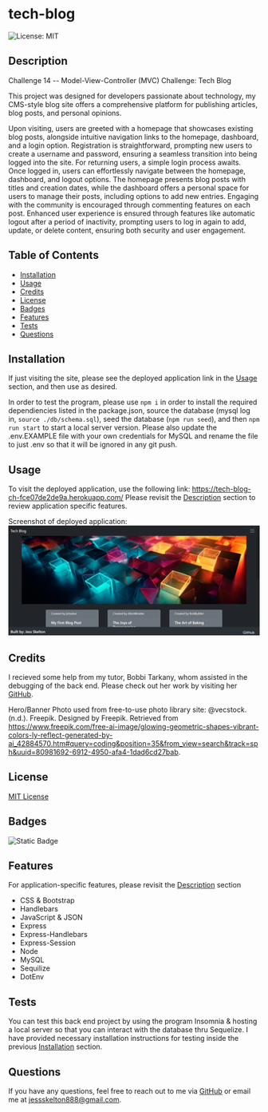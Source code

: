 # tech-blog
![License: MIT](https://img.shields.io/badge/License-MIT-yellow.svg)

## Description
Challenge 14 -- Model-View-Controller (MVC) Challenge: Tech Blog

This project was designed for developers passionate about technology, my CMS-style blog site offers a comprehensive platform for publishing articles, blog posts, and personal opinions. 

Upon visiting, users are greeted with a homepage that showcases existing blog posts, alongside intuitive navigation links to the homepage, dashboard, and a login option. Registration is straightforward, prompting new users to create a username and password, ensuring a seamless transition into being logged into the site. For returning users, a simple login process awaits. Once logged in, users can effortlessly navigate between the homepage, dashboard, and logout options. The homepage presents blog posts with titles and creation dates, while the dashboard offers a personal space for users to manage their posts, including options to add new entries. Engaging with the community is encouraged through commenting features on each post. Enhanced user experience is ensured through features like automatic logout after a period of inactivity, prompting users to log in again to add, update, or delete content, ensuring both security and user engagement.

## Table of Contents

- [Installation](#installation)
- [Usage](#usage)
- [Credits](#credits)
- [License](#license)
- [Badges](#badges)
- [Features](#features)
- [Tests](#tests)
- [Questions](#questions)

## Installation

If just visiting the site, please see the deployed application link in the [Usage](#usage) section, and then use as desired. 

In order to test the program, please use `npm i` in order to install the required dependiencies listed in the package.json, source the database (mysql log in, `source ./db/schema.sql`), seed the database (`npm run seed`), and then `npm run start` to start a local server version. Please also update the .env.EXAMPLE file with your own credentials for MySQL and rename the file to just .env so that it will be ignored in any git push.

## Usage

To visit the deployed application, use the following link:
https://tech-blog-ch-fce07de2de9a.herokuapp.com/
Please revisit the [Description](#description) section to review application specific features.

Screenshot of deployed application:
![Screenshot of tech-blog site](./public/images/techBlogClip.png)

## Credits

I recieved some help from my tutor, Bobbi Tarkany, whom assisted in the debugging of the back end. Please check out her work by visiting her [GitHub](https://github.com/bltarkany).

Hero/Banner Photo used from free-to-use photo library site:
@vecstock. (n.d.). Freepik. Designed by Freepik. Retrieved from https://www.freepik.com/free-ai-image/glowing-geometric-shapes-vibrant-colors-ly-reflect-generated-by-ai_42884570.htm#query=coding&position=35&from_view=search&track=sph&uuid=80981692-6912-4950-afa4-1dad6cd27bab. 

## License

[MIT License](https://opensource.org/licenses/MIT)

## Badges

![Static Badge](https://img.shields.io/badge/thank_you-for_visiting-purple)

## Features

For application-specific features, please revisit the [Description](#description) section

* CSS & Bootstrap
* Handlebars
* JavaScript & JSON
* Express 
* Express-Handlebars
* Express-Session
* Node
* MySQL
* Sequilize
* DotEnv

## Tests

You can test this back end project by using the program Insomnia & hosting a local server so that you can interact with the database thru Sequelize. I have provided necessary installation instructions for testing inside the previous [Installation](#installation) section. 

## Questions

If you have any questions, feel free to reach out to me via [GitHub](https://github.com/jskelly8/) or email me at jessskelton888@gmail.com.
